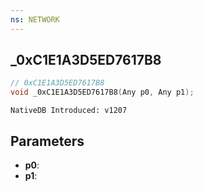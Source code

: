 ```yaml
---
ns: NETWORK
---
```

## _0xC1E1A3D5ED7617B8

```c
// 0xC1E1A3D5ED7617B8
void _0xC1E1A3D5ED7617B8(Any p0, Any p1);
```

```
NativeDB Introduced: v1207
```

## Parameters
* **p0**:
* **p1**:
